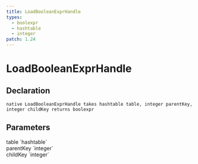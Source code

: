 ```yaml
---
title: LoadBooleanExprHandle
types:
  - boolexpr
  - hashtable
  - integer
patch: 1.24
---
```


# LoadBooleanExprHandle

## Declaration

```
native LoadBooleanExprHandle takes hashtable table, integer parentKey, integer childKey returns boolexpr
```

## Parameters
<dl>
  <dt>table `hashtable`</dt>
  <dd></dd>

  <dt>parentKey `integer`</dt>
  <dd></dd>

  <dt>childKey `integer`</dt>
  <dd></dd>
</dl>